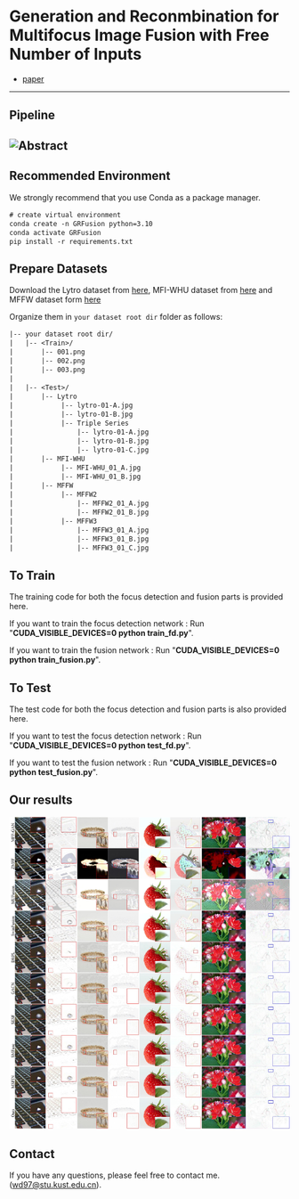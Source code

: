 #  Generation and Reconmbination for Multifocus Image Fusion with Free Number of Inputs
- [paper](https://arxiv.org/abs/2309.04657)

---
## Pipeline
![Abstract](assets/overview.png)
---

## Recommended Environment
We strongly recommend that you use Conda as a package manager.

```shell
# create virtual environment
conda create -n GRFusion python=3.10
conda activate GRFusion
pip install -r requirements.txt
```

## Prepare Datasets
Download the Lytro dataset from [here](https://mansournejati.ece.iut.ac.ir/content/lytro-multi-focus-dataset), MFI-WHU dataset from [here](https://github.com/HaoZhang1018/MFI-WHU) and MFFW dataset form [here](https://www.semanticscholar.org/paper/MFFW%3A-A-new-dataset-for-multi-focus-image-fusion-Xu-Wei/4c0658f338849284ee4251a69b3c323908e62b45)

Organize them in `your dataset root dir` folder as follows:
```
|-- your dataset root dir/
|   |-- <Train>/
|       |-- 001.png
|       |-- 002.png
|       |-- 003.png
|
|   |-- <Test>/
|       |-- Lytro
|            |-- lytro-01-A.jpg
|            |-- lytro-01-B.jpg
|            |-- Triple Series
|                |-- lytro-01-A.jpg
|                |-- lytro-01-B.jpg
|                |-- lytro-01-C.jpg
|       |-- MFI-WHU
|            |-- MFI-WHU_01_A.jpg
|            |-- MFI-WHU_01_B.jpg
|       |-- MFFW
|            |-- MFFW2
|                |-- MFFW2_01_A.jpg
|                |-- MFFW2_01_B.jpg
|            |-- MFFW3
|                |-- MFFW3_01_A.jpg
|                |-- MFFW3_01_B.jpg
|                |-- MFFW3_01_C.jpg
```

## To Train
The training code for both the focus detection and fusion parts is provided here.

If you want to train the focus detection network : Run "**CUDA_VISIBLE_DEVICES=0 python train_fd.py**".

If you want to train the fusion network : Run "**CUDA_VISIBLE_DEVICES=0 python train_fusion.py**".


## To Test
The test code for both the focus detection and fusion parts is also provided here.

If you want to test the focus detection network : Run "**CUDA_VISIBLE_DEVICES=0 python test_fd.py**".

If you want to test the fusion network : Run "**CUDA_VISIBLE_DEVICES=0 python test_fusion.py**".


## Our results
![Abstract](assets/results3.png)

## Contact

If you have any questions, please feel free to contact me. (wd97@stu.kust.edu.cn).



